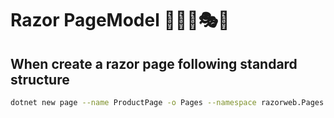 # Razor PageModel 🎍🎪🎢🎭🧶

## When create a razor page following standard structure
```bash
dotnet new page --name ProductPage -o Pages --namespace razorweb.Pages
```
